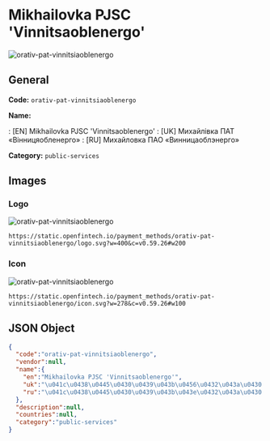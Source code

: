 
# Mikhailovka PJSC 'Vinnitsaoblenergo' 
![orativ-pat-vinnitsiaoblenergo](https://static.openfintech.io/payment_methods/orativ-pat-vinnitsiaoblenergo/logo.svg?w=400&c=v0.59.26#w200)  

## General 
**Code:** `orativ-pat-vinnitsiaoblenergo` 
 
**Name:** 
 
:	[EN] Mikhailovka PJSC 'Vinnitsaoblenergo' 
:	[UK] Михайлівка ПАТ «Вінницяобленерго» 
:	[RU] Михайловка ПАО «Винницаоблэнерго» 
 
**Category:** `public-services` 
 

## Images 

### Logo 
![orativ-pat-vinnitsiaoblenergo](https://static.openfintech.io/payment_methods/orativ-pat-vinnitsiaoblenergo/logo.svg?w=400&c=v0.59.26#w200)  

```
https://static.openfintech.io/payment_methods/orativ-pat-vinnitsiaoblenergo/logo.svg?w=400&c=v0.59.26#w200
```  

### Icon 
![orativ-pat-vinnitsiaoblenergo](https://static.openfintech.io/payment_methods/orativ-pat-vinnitsiaoblenergo/icon.svg?w=278&c=v0.59.26#w100)  

```
https://static.openfintech.io/payment_methods/orativ-pat-vinnitsiaoblenergo/icon.svg?w=278&c=v0.59.26#w100
```  

## JSON Object 

```json
{
  "code":"orativ-pat-vinnitsiaoblenergo",
  "vendor":null,
  "name":{
    "en":"Mikhailovka PJSC 'Vinnitsaoblenergo'",
    "uk":"\u041c\u0438\u0445\u0430\u0439\u043b\u0456\u0432\u043a\u0430 \u041f\u0410\u0422 \u00ab\u0412\u0456\u043d\u043d\u0438\u0446\u044f\u043e\u0431\u043b\u0435\u043d\u0435\u0440\u0433\u043e\u00bb",
    "ru":"\u041c\u0438\u0445\u0430\u0439\u043b\u043e\u0432\u043a\u0430 \u041f\u0410\u041e \u00ab\u0412\u0438\u043d\u043d\u0438\u0446\u0430\u043e\u0431\u043b\u044d\u043d\u0435\u0440\u0433\u043e\u00bb"
  },
  "description":null,
  "countries":null,
  "category":"public-services"
}
```  
